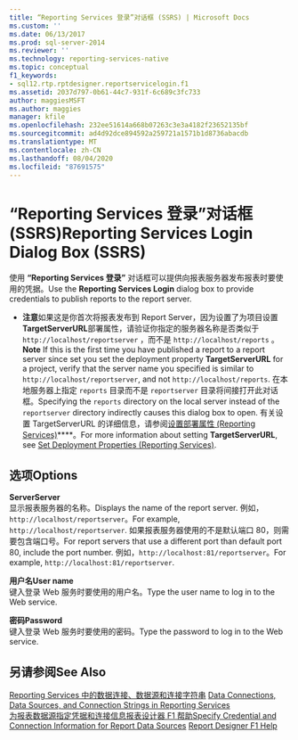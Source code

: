 ```yaml
---
title: “Reporting Services 登录”对话框 (SSRS) | Microsoft Docs
ms.custom: ''
ms.date: 06/13/2017
ms.prod: sql-server-2014
ms.reviewer: ''
ms.technology: reporting-services-native
ms.topic: conceptual
f1_keywords:
- sql12.rtp.rptdesigner.reportservicelogin.f1
ms.assetid: 2037d797-0b61-44c7-931f-6c689c3fc733
author: maggiesMSFT
ms.author: maggies
manager: kfile
ms.openlocfilehash: 232ee51614a668b07263c3e3a4182f23652135bf
ms.sourcegitcommit: ad4d92dce894592a259721a1571b1d8736abacdb
ms.translationtype: MT
ms.contentlocale: zh-CN
ms.lasthandoff: 08/04/2020
ms.locfileid: "87691575"
---
```

# <a name="reporting-services-login-dialog-box-ssrs"></a><span data-ttu-id="f244f-102">“Reporting Services 登录”对话框 (SSRS)</span><span class="sxs-lookup"><span data-stu-id="f244f-102">Reporting Services Login Dialog Box (SSRS)</span></span>
  <span data-ttu-id="f244f-103">使用 **“Reporting Services 登录”** 对话框可以提供向报表服务器发布报表时要使用的凭据。</span><span class="sxs-lookup"><span data-stu-id="f244f-103">Use the **Reporting Services Login** dialog box to provide credentials to publish reports to the report server.</span></span>  
  
-   <span data-ttu-id="f244f-104">**注意**如果这是你首次将报表发布到 Report Server，因为设置了为项目设置**TargetServerURL**部署属性，请验证你指定的服务器名称是否类似于 `http://localhost/reportserver` ，而不是 `http://localhost/reports` 。</span><span class="sxs-lookup"><span data-stu-id="f244f-104">**Note** If this is the first time you have published a report to a report server since set you set the deployment property **TargetServerURL** for a project, verify that the server name you specified is similar to `http://localhost/reportserver`, and not `http://localhost/reports`.</span></span> <span data-ttu-id="f244f-105">在本地服务器上指定 `reports` 目录而不是 `reportserver` 目录将间接打开此对话框。</span><span class="sxs-lookup"><span data-stu-id="f244f-105">Specifying the `reports` directory on the local server instead of the `reportserver` directory indirectly causes this dialog box to open.</span></span> <span data-ttu-id="f244f-106">有关设置 TargetServerURL 的详细信息，请参阅[设置部署属性 (Reporting Services)](set-deployment-properties-reporting-services.md)\*\*\*\*。</span><span class="sxs-lookup"><span data-stu-id="f244f-106">For more information about setting **TargetServerURL**, see [Set Deployment Properties &#40;Reporting Services&#41;](set-deployment-properties-reporting-services.md).</span></span>  
  
## <a name="options"></a><span data-ttu-id="f244f-107">选项</span><span class="sxs-lookup"><span data-stu-id="f244f-107">Options</span></span>  
 <span data-ttu-id="f244f-108">**Server**</span><span class="sxs-lookup"><span data-stu-id="f244f-108">**Server**</span></span>  
 <span data-ttu-id="f244f-109">显示报表服务器的名称。</span><span class="sxs-lookup"><span data-stu-id="f244f-109">Displays the name of the report server.</span></span> <span data-ttu-id="f244f-110">例如，`http://localhost/reportserver`。</span><span class="sxs-lookup"><span data-stu-id="f244f-110">For example, `http://localhost/reportserver`.</span></span> <span data-ttu-id="f244f-111">如果报表服务器使用的不是默认端口 80，则需要包含端口号。</span><span class="sxs-lookup"><span data-stu-id="f244f-111">For report servers that use a different port than default port 80, include the port number.</span></span> <span data-ttu-id="f244f-112">例如，`http://localhost:81/reportserver`。</span><span class="sxs-lookup"><span data-stu-id="f244f-112">For example, `http://localhost:81/reportserver`.</span></span>  
  
 <span data-ttu-id="f244f-113">**用户名**</span><span class="sxs-lookup"><span data-stu-id="f244f-113">**User name**</span></span>  
 <span data-ttu-id="f244f-114">键入登录 Web 服务时要使用的用户名。</span><span class="sxs-lookup"><span data-stu-id="f244f-114">Type the user name to log in to the Web service.</span></span>  
  
 <span data-ttu-id="f244f-115">**密码**</span><span class="sxs-lookup"><span data-stu-id="f244f-115">**Password**</span></span>  
 <span data-ttu-id="f244f-116">键入登录 Web 服务时要使用的密码。</span><span class="sxs-lookup"><span data-stu-id="f244f-116">Type the password to log in to the Web service.</span></span>  
  
## <a name="see-also"></a><span data-ttu-id="f244f-117">另请参阅</span><span class="sxs-lookup"><span data-stu-id="f244f-117">See Also</span></span>  
 <span data-ttu-id="f244f-118">[Reporting Services 中的数据连接、数据源和连接字符串](../data-connections-data-sources-and-connection-strings-in-reporting-services.md) </span><span class="sxs-lookup"><span data-stu-id="f244f-118">[Data Connections, Data Sources, and Connection Strings in Reporting Services](../data-connections-data-sources-and-connection-strings-in-reporting-services.md) </span></span>  
 <span data-ttu-id="f244f-119">[为报表数据源指定凭据和连接信息](../report-data/specify-credential-and-connection-information-for-report-data-sources.md)[报表设计器 F1 帮助](report-designer-f1-help.md)</span><span class="sxs-lookup"><span data-stu-id="f244f-119">[Specify Credential and Connection Information for Report Data Sources](../report-data/specify-credential-and-connection-information-for-report-data-sources.md) [Report Designer F1 Help](report-designer-f1-help.md)</span></span>  
  
  
